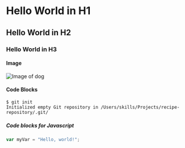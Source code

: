 # Hello World in H1
## Hello World in H2
### Hello World in H3

#### Image
![Image of dog](https://picsum.photos/200)

#### Code Blocks 
```
$ git init
Initialized empty Git repository in /Users/skills/Projects/recipe-repository/.git/
```
##### Code blocks for Javascript
``` javascript
var myVar = "Hello, world!";
```
